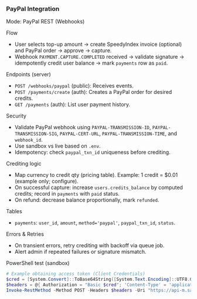 ### PayPal Integration

Mode: PayPal REST (Webhooks)

Flow
- User selects top-up amount → create SpeedyIndex invoice (optional) and PayPal order → approve → capture.
- Webhook `PAYMENT.CAPTURE.COMPLETED` received → validate signature → idempotently credit user balance → mark `payments` row as `paid`.

Endpoints (server)
- `POST /webhooks/paypal` (public): Receives events.
- `POST /payments/create` (auth): Creates a PayPal order for desired credits.
- `GET /payments` (auth): List user payment history.

Security
- Validate PayPal webhook using `PAYPAL-TRANSMISSION-ID`, `PAYPAL-TRANSMISSION-SIG`, `PAYPAL-CERT-URL`, `PAYPAL-TRANSMISSION-TIME`, and `webhook_id`.
- Use sandbox vs live based on `.env`.
- Idempotency: check `paypal_txn_id` uniqueness before crediting.

Crediting logic
- Map currency to credit qty (pricing table). Example: 1 credit = $0.01 (example only; configure).
- On successful capture: increase `users.credits_balance` by computed credits; record in `payments` with `paid` status.
- On refund: decrease balance proportionally, mark `refunded`.

Tables
- `payments`: `user_id`, `amount`, `method='paypal'`, `paypal_txn_id`, `status`.

Errors & Retries
- On transient errors, retry crediting with backoff via queue job.
- Alert admin if repeated failures or signature mismatch.

PowerShell test (sandbox)
```powershell
# Example obtaining access token (Client Credentials)
$cred = [System.Convert]::ToBase64String([System.Text.Encoding]::UTF8.GetBytes("$env:PAYPAL_CLIENT_ID:$env:PAYPAL_CLIENT_SECRET"))
$headers = @{ Authorization = "Basic $cred"; 'Content-Type' = 'application/x-www-form-urlencoded' }
Invoke-RestMethod -Method POST -Headers $headers -Uri "https://api-m.sandbox.paypal.com/v1/oauth2/token" -Body 'grant_type=client_credentials'
```
